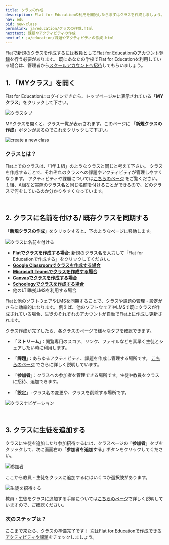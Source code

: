 ```yaml
---
title: クラスの作成
description: Flat for Educationの利用を開始したらまずはクラスを作成しましょう。
nav: edu
pid: new-class
permalink: ja/education/クラスの作成.html
nexttext: 課題やアクティビティの作成
nexturl: ja/education/課題やアクティビティの作成.html
---
```


Flatで新規のクラスを作成するには[教員としてFlat for Educationのアカウント登録](https://flat.io/ja/edu)を行う必要があります。
既にあなたの学校でFlat for Educationを利用している場合は、管理者から[スクールアカウントへ招待](/help/en/education/invite-teachers.html)してもらいましょう。
<br>


## 1. 「MYクラス」を開く

Flat for Educationにログインできたら、トップページ左に表示されている「**MYクラス**」をクリックして下さい。

![クラスタブ](/help/assets/img/edu-ja/classes-tab.png)

MYクラスを開くと、クラス一覧が表示されます。このページに 「**新規クラスの作成**」ボタンがあるのでこれをクリックして下さい。

![create a new class](/help/assets/img/edu-ja/create-class.png)
<br>


### クラスとは？

Flat上でのクラスは、「1年１組」のようなクラスと同じと考えて下さい。
クラスを作成することで、それぞれのクラスへの課題やアクティビティが管理しやすくなります。
アクティビティや課題については[こちらのページ](/help/ja/education/課題やアクティビティの作成.html) をご覧ください。
１組、A組など実際のクラス名と同じ名前を付けることができるので、どのクラスで何をしているのか分かりやすくなっています。

<br>


## 2. クラスに名前を付ける/ 既存クラスを同期する

「**新規クラスの作成**」をクリックすると、下のようなページに移動します。

![クラスに名前を付ける](/help/assets/img/edu-ja/create-class-landing.png)


* **Flatでクラスを作成する場合**: 新規のクラス名を入力して「Flat for Educationで作成する」をクリックしてください。
* **[Google Classroomでクラスを作成する場合](/help/ja/education/google-classroom/クラスをFlatで利用.html)**
* **[Microsoft Teamsでクラスを作成する場合](/help/ja/education/microsoft-teams/Flatにクラスを作成.html)**
* **[Canvasでクラスを作成する場合](/help/en/education/canvas-lms/setup-configuration.html)**
* **[Schoologyでクラスを作成する場合](/help/en/education/schoology/)**
* 他のLTI準拠LMSを利用する場合

Flatと他のソフトウェアやLMSを同期することで、クラスや課題の管理・設定がさらに効率的になります。
例えば、他のソフトウェアやLMSで既にクラスが作成されている場合、生徒のそれぞれのアカウントが自動でFlat上に作成し更新されます。
<br>

クラス作成が完了したら、各クラスのページで様々なタブを確認できます。
* 「**ストリーム**」：閲覧専用のスコア、リンク、ファイルなどを素早く生徒とシェアしたい時に利用します。

* 「**課題**」：あらゆるアクティビティ、課題を作成し管理する場所です。
[こちらのページ](/help/ja/education/課題やアクティビティの作成.html) でさらに詳しく説明しています。

* 「**参加者**」：クラスへの参加者を管理できる場所です。生徒や教員をクラスに招待、追加できます。

* 「**設定**」: クラス名の変更や、クラスを削除する場所です。

![クラスナビゲーション](/help/assets/img/edu-ja/class-empty-tabs.png)

<br>


## 3. クラスに生徒を追加する

クラスに生徒を追加したり参加招待するには、クラスページの「**参加者**」タブをクリックして、次に画面右の「**参加者を追加する**」ボタンをクリックしてください。

![参加者](/help/assets/img/edu-ja/class-people-tab-empty.png)

ここから教員・生徒をクラスに追加するにはいくつか選択肢があります。

![生徒を招待する](/help/assets/img/edu-ja/class-add-people-manual.png)

教員・生徒をクラスに追加する手順については[こちらのページ](/help/ja/education/生徒をクラスに追加.html)で詳しく説明していますので、ご確認ください。
<br>


### 次のステップは？

ここまで来たら、クラスの準備完了です！
次は[Flat for Educationで作成できるアクティビティや課題](/help/ja/education/課題やアクティビティの作成.html)をチェックしましょう。
